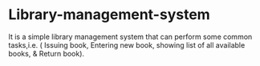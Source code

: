 # Library-management-system
It is a simple library management system that can perform some common tasks,i.e. ( Issuing book, Entering new book, showing list of all available books, &amp; Return book).
